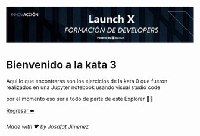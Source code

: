 ![Banner](https://github.com/JosafatJimenezB/Jupyter-notebook_Lessons/blob/main/extra/index.jpg)

# Bienvenido a la kata 3

Aqui lo que encontraras son los ejercicios de la kata 0 que fueron realizados en una Jupyter notebook usando visual studio code

por el momento eso seria todo de parte de este Explorer :man_astronaut:


[Regresar :arrow_left:](https://github.com/JosafatJimenezB/Jupyter-notebook_Lessons)


###### Made with :heart: by Josafat Jimenez
